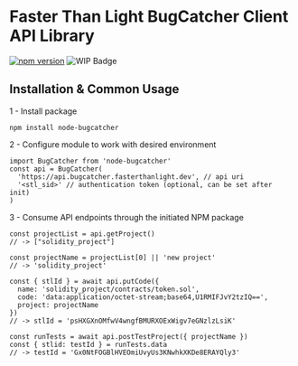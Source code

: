 # Faster Than Light BugCatcher Client API Library

[![npm version](https://badge.fury.io/js/node-bugcatcher.svg)](https://badge.fury.io/js/node-bugcatcher) ![WIP Badge](https://img.shields.io/badge/status-beta-blue.svg)

## Installation &amp; Common Usage
1 - Install package

```
npm install node-bugcatcher
```

2 - Configure module to work with desired environment

```
import BugCatcher from 'node-bugcatcher'
const api = BugCatcher(
  'https://api.bugcatcher.fasterthanlight.dev', // api uri
  '<stl_sid>' // authentication token (optional, can be set after init)
)
```

3 - Consume API endpoints through the initiated NPM package

```
const projectList = api.getProject()
// -> ["solidity_project"]

const projectName = projectList[0] || 'new project'
// -> 'solidity_project'

const { stlId } = await api.putCode({
  name: 'solidity_project/contracts/token.sol',
  code: 'data:application/octet-stream;base64,U1RMIFJvY2tzIQ==',
  project: projectName
})
// -> stlId = 'psHXGXnOMfwV4wngfBMURXOExWigv7eGNzlzLsiK'

const runTests = await api.postTestProject({ projectName })
const { stlid: testId } = runTests.data
// -> testId = 'Gx0NtFOGBlHVEOmiUvyUs3KNwhkXKDe8ERAYQly3'
```
